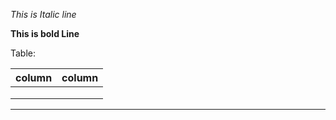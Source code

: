 *This is Italic line*

__This is bold  Line__

Table:

|column|column|
|------|------|
|      |      |
|      |      |
|      |      |
---------------
